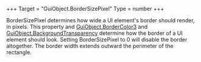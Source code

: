 +++
Target = "GuiObject.BorderSizePixel"
Type = number
+++

BorderSizePixel determines how wide a UI element's border should render, in pixels. This property and [GuiObject.BorderColor3](https://developer.roblox.com/api-reference/property/GuiObject/BorderColor3) and [GuiObject.BackgroundTransparency](https://developer.roblox.com/api-reference/property/GuiObject/BackgroundTransparency) determine how the border of a UI element should look. Setting BorderSizePixel to 0 will disable the border altogether. The border width extends outward the perimeter of the rectangle.